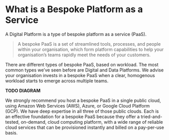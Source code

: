 # What is a Bespoke Platform as a Service

A Digital Platform is a type of bespoke platform as a service \(PaaS\). 

> A bespoke PaaS is a set of streamlined tools, processes, and people within your organisation, which form platform capabilities to help your organisation’s teams rapidly meet the needs of your customers.

There are different types of bespoke PaaS, based on workload. The most common types we’ve seen before are Digital and Data Platforms. We advise your organisation invests in a bespoke PaaS when a clear, homogenous workload starts to emerge across multiple teams.

**TODO DIAGRAM**

We strongly recommend you host a bespoke PaaS in a single public cloud, using Amazon Web Services \(AWS\), Azure, or Google Cloud Platform \(GCP\). We have deep expertise in all three of those public clouds. Each is an effective foundation for a bespoke PaaS because they offer a tried-and-tested, on-demand, cloud computing platform, with a wide range of reliable cloud services that can be provisioned instantly and billed on a pay-per-use basis.

